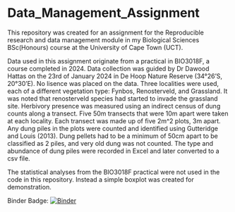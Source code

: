 # Data_Management_Assignment
This repository was created for an assignment for the Reproducible research and data management module in my Biological Sciences BSc(Honours) course at the University of Cape Town (UCT).

Data used in this assignment originate from a practical in BIO3018F, a course completed in 2024. Data collection was guided by Dr Dawood Hattas on the 23rd of January 2024 in De Hoop Nature Reserve (34°26’S, 20°30’E). No lisence was placed on the data.
Three localities were used, each of a different vegetation type: Fynbos, Renosterveld, and Grassland. It was noted that renosterveld species had started to invade the grassland site. Herbivory presence was measured using an indirect census of dung counts along a transect. Five 50m transects that were 10m apart were taken at each locality. Each transect was made up of five 2m^2 plots, 3m apart. Any dung piles in the plots were counted and identified using Gutteridge and Louis (2013). Dung pellets had to be a minimum of 50cm apart to be classified as 2 piles, and very old dung was not counted. The type and abundance of dung piles were recorded in Excel and later converted to a csv file.

The statistical analyses from the BIO3018F practical were not used in the code in this repository. Instead a simple boxplot was created for demonstration. 


Binder Badge: [![Binder](https://mybinder.org/badge_logo.svg)](https://mybinder.org/v2/gh/Jana-Kemp/Data_Management_Assignment/HEAD)
